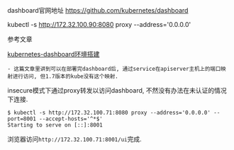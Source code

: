 dashboard官网地址 https://github.com/kubernetes/dashboard

kubectl -s http://172.32.100.90:8080 proxy --address='0.0.0.0'


参考文章



[kubernetes-dashboard环境搭建](http://blog.csdn.net/weixin_38011359/article/details/68065986)

    - 这篇文章里讲到可以在部署完dashboard后, 通过service在apiserver主机上的端口映射进行访问, 但1.7版本的kube没有这个映射.

insecure模式下通过proxy转发以访问dashboard, 不然没有办法在未认证的情况下连接.

```
$ kubectl -s http://172.32.100.71:8080 proxy --address='0.0.0.0' --port=8001 --accept-hosts='^*$'
Starting to serve on [::]:8001
```

浏览器访问`http://172.32.100.71:8001/ui`完成.